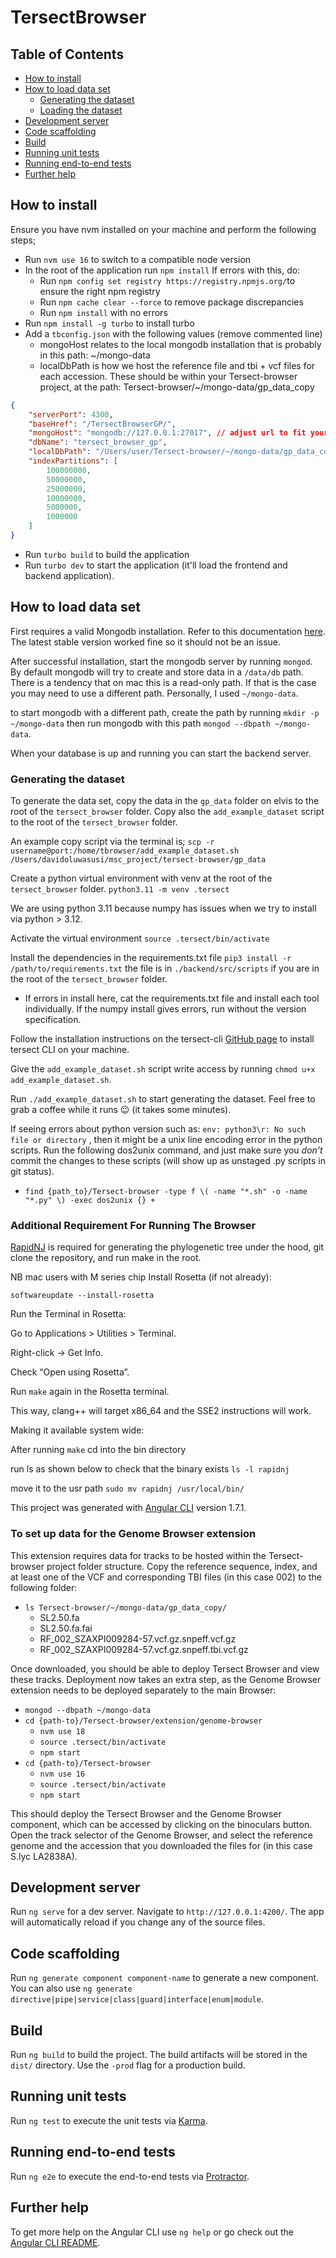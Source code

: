 # TersectBrowser

## Table of Contents

- [How to install](#how-to-install)
- [How to load data set](#how-to-load-data-set)
  - [Generating the dataset](#generating-the-dataset)
  - [Loading the dataset](#additional-requirement-for-running-the-browser)
- [Development server](#development-server)
- [Code scaffolding](#code-scaffolding)
- [Build](#build)
- [Running unit tests](#running-unit-tests)
- [Running end-to-end tests](#running-end-to-end-tests)
- [Further help](#further-help)

## How to install

Ensure you have nvm installed on your machine and perform the following steps;

- Run `nvm use 16` to switch to a compatible node version
- In the root of the application run `npm install`
  If errors with this, do:
  - Run `npm config set registry https://registry.npmjs.org/`to ensure the right npm registry
  - Run `npm cache clear --force` to remove package discrepancies
  - Run `npm install` with no errors
- Run `npm install -g turbo` to install turbo
- Add a `tbconfig.json` with the following values (remove commented line)
  - mongoHost relates to the local mongodb installation that is probably in this path: ~/mongo-data
  - localDbPath is how we host the reference file and tbi + vcf files for each accession. These should be within your Tersect-browser project, at the path: Tersect-browser/~/mongo-data/gp_data_copy

```json
{
    "serverPort": 4300,
    "baseHref": "/TersectBrowserGP/",
    "mongoHost": "mongodb://127.0.0.1:27017", // adjust url to fit your local mongodb installation
    "dbName": "tersect_browser_gp",
    "localDbPath": "/Users/user/Tersect-browser/~/mongo-data/gp_data_copy", // adjust url to fit your Tersect-browser path
    "indexPartitions": [
        100000000,
        50000000,
        25000000,
        10000000,
        5000000,
        1000000
    ]
}
```
- Run `turbo build` to build the application
- Run `turbo dev` to start the application (it'll load the frontend and backend application).

## How to load data set

First requires a valid Mongodb installation. Refer to this documentation [here](https://www.mongodb.com/docs/manual/tutorial/install-mongodb-on-os-x/). The latest stable version worked fine so it should not be an issue.

After successful installation, start the mongodb server by running `mongod`. By default mongodb will try to create and store data in a `/data/db` path. There is a tendency that on mac this is a read-only path. If that is the case you may need to use a different path. Personally, I used `~/mongo-data`.

to start mongodb with a different path, create the path by running `mkdir -p ~/mongo-data` then run mongodb with this path `mongod --dbpath ~/mongo-data`.

When your database is up and running you can start the backend server.

### Generating the dataset

To generate the data set, copy the data in the `gp_data` folder on elvis to the root of the `tersect_browser` folder.
Copy also the `add_example_dataset` script to the root of the `tersect_browser` folder.

An example copy script via the terminal is;
`scp -r username@port:/home/tbrowser/add_example_dataset.sh  /Users/davidoluwasusi/msc_project/tersect-browser/gp_data`

Create a python virtual environment with venv at the root of the `tersect_browser` folder.
`python3.11 -m venv .tersect`

We are using python 3.11 because numpy has issues when we try to install via python > 3.12.

Activate the virtual environment
`source .tersect/bin/activate`

Install the dependencies in the requirements.txt file
`pip3 install -r /path/to/requirements.txt` the file is in `./backend/src/scripts` if you are in the root of the `tersect_browser` folder.
- If errors in install here, cat the requirements.txt file and install each tool individually. If the numpy install gives errors, run without the version specification.

Follow the installation instructions on the tersect-cli [GitHub page](https://github.com/tomkurowski/tersect?tab=readme-ov-file#macos) to install tersect CLI on your machine.

Give the `add_example_dataset.sh` script write access by running `chmod u+x add_example_dataset.sh`.

Run `./add_example_dataset.sh` to start generating the dataset. Feel free to grab a coffee while it runs 😉 (it takes some minutes).

If seeing errors about python version such as: `env: python3\r: No such file or directory` , then it might be a unix line encoding error in the python scripts. Run the following dos2unix command, and just make sure you *don't* commit the changes to these scripts (will show up as unstaged .py scripts in git status).
- `find {path_to}/Tersect-browser -type f \( -name "*.sh" -o -name "*.py" \) -exec dos2unix {} + `

### Additional Requirement For Running The Browser
[RapidNJ](https://github.com/somme89/rapidNJ) is required for generating the phylogenetic tree under the hood, git clone the repository, and run make in the root.

NB mac users with M series chip
Install Rosetta (if not already):

```
softwareupdate --install-rosetta
```
Run the Terminal in Rosetta:

Go to Applications > Utilities > Terminal.

Right-click → Get Info.

Check “Open using Rosetta”.

Run `make` again in the Rosetta terminal.

This way, clang++ will target x86_64 and the SSE2 instructions will work.


Making it available system wide:

After running `make` cd into the bin directory

run ls as shown below to check that the binary exists
`ls -l rapidnj`

move it to the usr path
`sudo mv rapidnj /usr/local/bin/`


This project was generated with [Angular CLI](https://github.com/angular/angular-cli) version 1.7.1.

### To set up data for the Genome Browser extension
This extension requires data for tracks to be hosted within the Tersect-browser project folder structure. Copy the reference sequence, index, and at least one of the VCF and corresponding TBI files (in this case 002) to the following folder:
- `ls Tersect-browser/~/mongo-data/gp_data_copy/`
  - SL2.50.fa
  - SL2.50.fa.fai
  - RF_002_SZAXPI009284-57.vcf.gz.snpeff.vcf.gz
  - RF_002_SZAXPI009284-57.vcf.gz.snpeff.tbi.vcf.gz

Once downloaded, you should be able to deploy Tersect Browser and view these tracks. Deployment now takes an extra step, as the Genome Browser extension needs to be deployed separately to the main Browser:
- `mongod --dbpath ~/mongo-data`
- `cd {path-to}/Tersect-browser/extension/genome-browser`
  - `nvm use 18`
  - `source .tersect/bin/activate`
  - `npm start`
- `cd {path-to}/Tersect-browser`
  - `nvm use 16`
  - `source .tersect/bin/activate`
  - `npm start`

This should deploy the Tersect Browser and the Genome Browser component, which can be accessed by clicking on the binoculars button. Open the track selector of the Genome Browser, and select the reference genome and the accession that you downloaded the files for (in this case S.lyc LA2838A).

## Development server

Run `ng serve` for a dev server. Navigate to `http://127.0.0.1:4200/`. The app will automatically reload if you change any of the source files.

## Code scaffolding

Run `ng generate component component-name` to generate a new component. You can also use `ng generate directive|pipe|service|class|guard|interface|enum|module`.

## Build

Run `ng build` to build the project. The build artifacts will be stored in the `dist/` directory. Use the `-prod` flag for a production build.

## Running unit tests

Run `ng test` to execute the unit tests via [Karma](https://karma-runner.github.io).

## Running end-to-end tests

Run `ng e2e` to execute the end-to-end tests via [Protractor](http://www.protractortest.org/).

## Further help

To get more help on the Angular CLI use `ng help` or go check out the [Angular CLI README](https://github.com/angular/angular-cli/blob/master/README.md).
